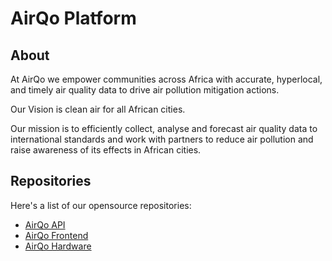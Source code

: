 # AirQo Platform

## About

At AirQo we empower communities across Africa with accurate, hyperlocal, and timely air quality data to drive air pollution mitigation actions.

Our Vision is clean air for all African cities.

Our mission is to efficiently collect, analyse and forecast air quality data to international standards and work with partners to reduce air pollution and raise awareness of its effects in African cities.


## Repositories

Here's a list of our opensource repositories:

- [AirQo API](https://github.com/airqo-platform/AirQo-api)
- [AirQo Frontend](https://github.com/airqo-platform/AirQo-frontend)
- [AirQo Hardware](https://github.com/airqo-platform/AirQo-hardware)

